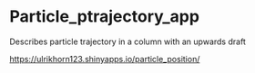# Particle_ptrajectory_app
Describes particle trajectory in a column with an upwards draft 

https://ulrikhorn123.shinyapps.io/particle_position/
